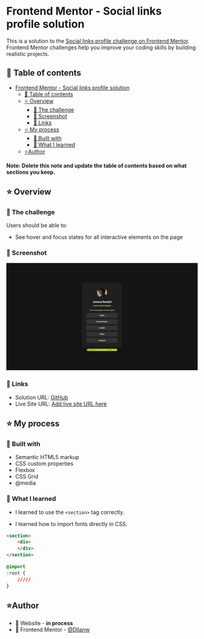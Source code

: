 # Frontend Mentor - Social links profile solution

This is a solution to the [Social links profile challenge on Frontend Mentor](https://www.frontendmentor.io/challenges/social-links-profile-UG32l9m6dQ). Frontend Mentor challenges help you improve your coding skills by building realistic projects. 

##  📝 Table of contents

- [Frontend Mentor - Social links profile solution](#frontend-mentor---social-links-profile-solution)
  - [📝 Table of contents](#-table-of-contents)
  - [⭐ Overview](#-overview)
    - [🐛 The challenge](#-the-challenge)
    - [🐛 Screenshot](#-screenshot)
    - [🐛 Links](#-links)
  - [⭐ My process](#-my-process)
    - [🐛 Built with](#-built-with)
    - [🐛 What I learned](#-what-i-learned)
  - [⭐Author](#author)

**Note: Delete this note and update the table of contents based on what sections you keep.**

## ⭐ Overview

### 🐛 The challenge

Users should be able to:

- See hover and focus states for all interactive elements on the page

### 🐛 Screenshot

![preview-component](./assets/images/preview.jpeg)

### 🐛 Links

- Solution URL: [GitHub](https://github.com/Dllanw/social-links-profile-main)
- Live Site URL: [Add live site URL here](https://your-live-site-url.com)

## ⭐ My process

### 🐛 Built with

- Semantic HTML5 markup
- CSS custom properties
- Flexbox
- CSS Grid
- @media

### 🐛 What I learned

- I learned to use the ```<section>``` tag correctly.
  
- I learned how to import fonts directly in CSS.
```html
<section>
    <div>
    </div>
</section>
```
```css
@import
:root {
    /////
}
```

## ⭐Author

- 🌱 Website - **in process**
- 🌱 Frontend Mentor - [@Dllanw](https://www.frontendmentor.io/profile/Dllanw)


